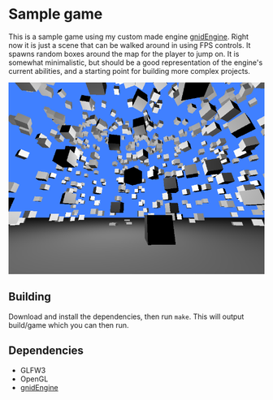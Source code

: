 # Sample game
This is a sample game using my custom made engine
[gnidEngine](https://github.com/tcannon686/gnidEngine). Right now it is just a
scene that can be walked around in using FPS controls. It spawns random boxes
around the map for the player to jump on. It is somewhat minimalistic, but
should be a good representation of the engine's current abilities, and a
starting point for building more complex projects.

![Screenshot of the game](src/docs/images/screenshot0.png)

## Building
Download and install the dependencies, then run `make`. This will output
build/game which you can then run.

## Dependencies
 - GLFW3
 - OpenGL
 - [gnidEngine](https://github.com/tcannon686/gnidEngine)

